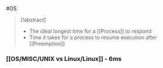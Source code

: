 #OS 
>[!abstract]
>- The ideal longest time for a [[Process]] to respond
>- Time it takes for a process to resume execution after [[Preemption]]

### [[OS/MISC/UNIX vs Linux/Linux]] - 6ms